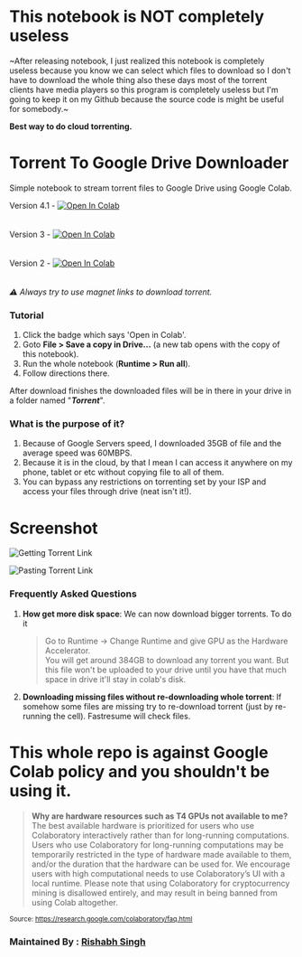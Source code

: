 # This notebook is NOT completely useless
~After releasing notebook, I just realized this notebook is completely useless because you know we can select which files to download so I don't have to download the whole thing also these days most of the torrent clients have media players so this program is completely useless but I'm going to keep it on my Github because the source code is might be useful for somebody.~

**Best way to do cloud torrenting.**

# Torrent To Google Drive Downloader
Simple notebook to stream torrent files to Google Drive using Google Colab.

Version 4.1 - 
<a href="https://colab.research.google.com/github/Berserk0001/Torrent-Gdrive-001/blob/master/Torrent_To_Google_Drive_Downloader_v4_1.ipynb" target="_parent"><img src="https://colab.research.google.com/assets/colab-badge.svg" alt="Open In Colab"/></a>
<br><br><br>
Version 3 - 
<a href="https://colab.research.google.com/github/ethanaobrien/Torrent-To-Google-Drive-Downloader-v2/blob/master/Torrent_To_Google_Drive_Downloader_v3.ipynb" target="_parent"><img src="https://colab.research.google.com/assets/colab-badge.svg" alt="Open In Colab"/></a>
<br><br><br>
Version 2 - 
<a href="https://colab.research.google.com/github/spireon-ex10/Torrent-To-Google-Drive-Downloader/blob/master/Torrent_To_Google_Drive_Downloader_v2.ipynb" target="_parent"><img src="https://colab.research.google.com/assets/colab-badge.svg" alt="Open In Colab"/></a>
<br><br><br>
_⚠ Always try to use magnet links to download torrent._

### Tutorial
1. Click the badge which says 'Open in Colab'.
2. Goto **File > Save a copy in Drive...** (a new tab opens with the copy of this notebook).
3. Run the whole notebook (**Runtime > Run all**).
4. Follow directions there.

After download finishes the downloaded files will be in there in your drive in a folder named "***Torrent***".

### What is the purpose of it?
1. Because of Google Servers speed, I downloaded 35GB of file and the average speed was 60MBPS.
2. Because it is in the cloud, by that I mean I can access it anywhere on my phone, tablet or etc without copying file to all of them.
3. You can bypass any restrictions on torrenting set by your ISP and access your files through drive (neat isn't it!).

# Screenshot

![Getting Torrent Link](https://github.com/spireon-ex10/Torrent-To-Google-Drive-Downloader-v2/raw/master/Image/01.jpg)

![Pasting Torrent Link](https://github.com/spireon-ex10/Torrent-To-Google-Drive-Downloader-v2/raw/master/Image/02.jpg)



### Frequently Asked Questions
1. **How get more disk space**: We can now download bigger torrents. To do it

	> Go to Runtime -> Change Runtime and give GPU as the Hardware Accelerator.  
You will get around 384GB to download any torrent you want.
But this file won't be uploaded to your drive until you have that much space in drive it'll stay in colab's disk.

2. **Downloading missing files without re-downloading whole torrent**: If somehow some files are missing try to re-download torrent (just by re-running the cell). Fastresume will check files.






# This whole repo is against Google Colab policy and you shouldn't be using it.
> **Why are hardware resources such as T4 GPUs not available to me?**
The best available hardware is prioritized for users who use Colaboratory interactively rather than for long-running computations. Users who use Colaboratory for long-running computations may be temporarily restricted in the type of hardware made available to them, and/or the duration that the hardware can be used for. We encourage users with high computational needs to use Colaboratory’s UI with a local runtime.
Please note that using Colaboratory for cryptocurrency mining is disallowed entirely, and may result in being banned from using Colab altogether.

<sub>Source: https://research.google.com/colaboratory/faq.html</sub>

### Maintained By : [Rishabh Singh](https://www.linkedin.com/in/singh-rishabh/)
